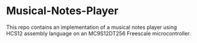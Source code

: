 # Musical-Notes-Player
This repo contains an implementation of a musical notes player using HCS12 assembly language on an MC9S12DT256 Freescale microcontroller.

